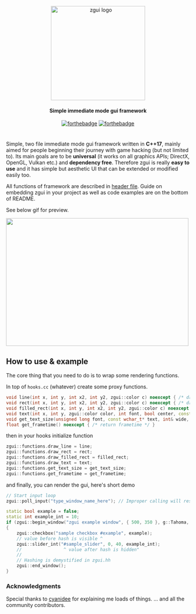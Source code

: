 <div align="center">
<img width="258" src="resources/zgui.png" alt="zgui logo">
<h4>Simple immediate mode gui framework</h4>

[![forthebadge](https://forthebadge.com/images/badges/made-with-c-plus-plus.svg)](https://forthebadge.com)
[![forthebadge](https://forthebadge.com/images/badges/built-with-love.svg)](https://forthebadge.com)
</div>

#

Simple, two file immediate mode gui framework written in **C++17**, mainly aimed for people beginning their journey with game hacking (but not limited to).
Its main goals are to be **universal** (it works on all graphics APIs; DirectX, OpenGL, Vulkan etc.) and **dependency free**. Therefore zgui is really **easy to use** and it has simple but aesthetic UI that can be extended or modified easily too.

All functions of framework are described in [header file](zgui.hh).
Guide on embedding zgui in your project as well as code examples are on the bottom of README.

See below gif for preview.

<img src="https://i.imgur.com/Y9KWXLf.gif" width="500" height="350">


## How to use & example
The core thing that you need to do is to wrap some rendering functions.

In top of `hooks.cc` (whatever) create some proxy functions.

```cpp
void line(int x, int y, int x2, int y2, zgui::color c) noexcept { /* draw line using your renderer */ }
void rect(int x, int y, int x2, int y2, zgui::color c) noexcept { /* draw outlined rectangle using your renderer */ }
void filled_rect(int x, int y, int x2, int y2, zgui::color c) noexcept { /* draw filled rectangle using your renderer */ }
void text(int x, int y, zgui::color color, int font, bool center, const char* _input, ...) noexcept { /* draw text using your renderer */ }
void get_text_size(unsigned long font, const wchar_t* text, int& wide, int& tall) noexcept { /* calculate text size here */ }
float get_frametime() noexcept { /* return frametime */ }
```

then in your hooks initialize function

```cpp
zgui::functions.draw_line = line;
zgui::functions.draw_rect = rect;
zgui::functions.draw_filled_rect = filled_rect;
zgui::functions.draw_text = text;
zgui::functions.get_text_size = get_text_size;
zgui::functions.get_frametime = get_frametime;
```

and finally, you can render the gui, here's short demo

```cpp
// Start input loop
zgui::poll_input("type_window_name_here"); // Improper calling will result in exception.

static bool example = false;
static int example_int = 10;
if (zgui::begin_window("zgui example window", { 500, 350 }, g::Tahoma, zgui::zgui_window_flags_none))
{
    zgui::checkbox("sample checkbox #example", example);
    // value before hash is visible ^
    zgui::slider_int("#sample_slider", 0, 40, example_int);
    //                ^ value after hash is hidden"
    //
    // Hashing is demystified in zgui.hh
    zgui::end_window();
}
```

### Acknowledgments
Special thanks to [cyanidee](https://github.com/cyanidee) for explaining me loads of things.
... and all the community contributors.

